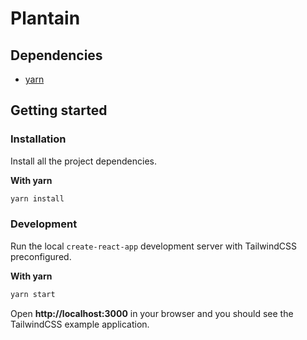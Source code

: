 # Plantain

## Dependencies

- [yarn](https://classic.yarnpkg.com/en/docs/install#mac-stable)

## Getting started

### Installation

Install all the project dependencies.

**With yarn**

```bash
yarn install
```

### Development

Run the local `create-react-app` development server with TailwindCSS preconfigured.

**With yarn**

```bash
yarn start
```

Open **http://localhost:3000** in your browser and you should see the TailwindCSS example application.
